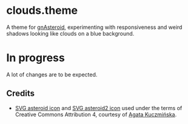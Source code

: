 # clouds.theme

A theme for [gnAsteroid](https://github.com/gnAsteroid/gnAsteroid),
experimenting with responsiveness and weird shadows looking like clouds
on a blue background.


# In progress

A lot of changes are to be expected.

## Credits

- [SVG asteroid icon](https://iconduck.com/icons/169509/asteroid) and [SVG
  asteroid2 icon](https://iconduck.com/icons/169430/asteroid-2) used under the
terms of Creative Commons Attribution 4, courtesy of [Agata
Kuczmińska](https://iconduck.com/designers/agata-kuczminska).
